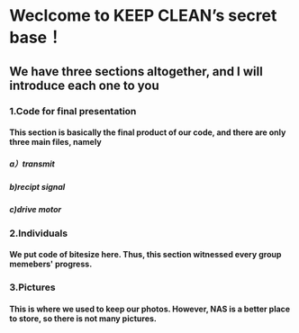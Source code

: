 # Weclcome to KEEP CLEAN’s secret base！

## We have three sections altogether, and I will introduce each one to you



### 1.Code for final presentation
#### This section is basically the final product of our code, and there are only three main files, namely
##### a）transmit 
##### b)recipt signal
##### c)drive motor 



### 2.Individuals 
#### We put code of bitesize here. Thus, this section witnessed every group memebers' progress.



### 3.Pictures
#### This is where we used to keep our photos. However, NAS is a better place to store, so there is not many pictures.  



